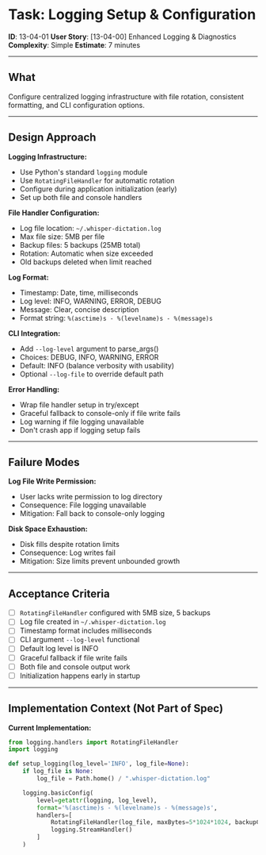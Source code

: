 # Task: Logging Setup & Configuration

**ID**: 13-04-01
**User Story**: [13-04-00] Enhanced Logging & Diagnostics
**Complexity**: Simple
**Estimate**: 7 minutes

---

## What

Configure centralized logging infrastructure with file rotation, consistent formatting, and CLI configuration options.

---

## Design Approach

**Logging Infrastructure:**
- Use Python's standard `logging` module
- Use `RotatingFileHandler` for automatic rotation
- Configure during application initialization (early)
- Set up both file and console handlers

**File Handler Configuration:**
- Log file location: `~/.whisper-dictation.log`
- Max file size: 5MB per file
- Backup files: 5 backups (25MB total)
- Rotation: Automatic when size exceeded
- Old backups deleted when limit reached

**Log Format:**
- Timestamp: Date, time, milliseconds
- Log level: INFO, WARNING, ERROR, DEBUG
- Message: Clear, concise description
- Format string: `%(asctime)s - %(levelname)s - %(message)s`

**CLI Integration:**
- Add `--log-level` argument to parse_args()
- Choices: DEBUG, INFO, WARNING, ERROR
- Default: INFO (balance verbosity with usability)
- Optional `--log-file` to override default path

**Error Handling:**
- Wrap file handler setup in try/except
- Graceful fallback to console-only if file write fails
- Log warning if file logging unavailable
- Don't crash app if logging setup fails

---

## Failure Modes

**Log File Write Permission:**
- User lacks write permission to log directory
- Consequence: File logging unavailable
- Mitigation: Fall back to console-only logging

**Disk Space Exhaustion:**
- Disk fills despite rotation limits
- Consequence: Log writes fail
- Mitigation: Size limits prevent unbounded growth

---

## Acceptance Criteria

- [ ] `RotatingFileHandler` configured with 5MB size, 5 backups
- [ ] Log file created in `~/.whisper-dictation.log`
- [ ] Timestamp format includes milliseconds
- [ ] CLI argument `--log-level` functional
- [ ] Default log level is INFO
- [ ] Graceful fallback if file write fails
- [ ] Both file and console output work
- [ ] Initialization happens early in startup

---

## Implementation Context (Not Part of Spec)

**Current Implementation:**
```python
from logging.handlers import RotatingFileHandler
import logging

def setup_logging(log_level='INFO', log_file=None):
    if log_file is None:
        log_file = Path.home() / ".whisper-dictation.log"

    logging.basicConfig(
        level=getattr(logging, log_level),
        format='%(asctime)s - %(levelname)s - %(message)s',
        handlers=[
            RotatingFileHandler(log_file, maxBytes=5*1024*1024, backupCount=5),
            logging.StreamHandler()
        ]
    )
```
